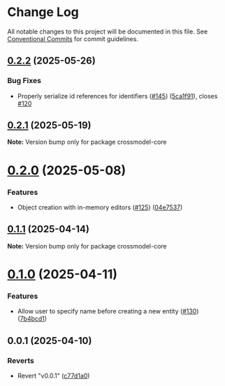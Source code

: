 # Change Log

All notable changes to this project will be documented in this file.
See [Conventional Commits](https://conventionalcommits.org) for commit guidelines.

## [0.2.2](https://github.com/CrossBreezeNL/crossmodel/compare/v0.2.1...v0.2.2) (2025-05-26)


### Bug Fixes

* Properly serialize id references for identifiers ([#145](https://github.com/CrossBreezeNL/crossmodel/issues/145)) ([5ca1f91](https://github.com/CrossBreezeNL/crossmodel/commit/5ca1f91eab681090ebe9e26a51169c3e81463339)), closes [#120](https://github.com/CrossBreezeNL/crossmodel/issues/120)





## [0.2.1](https://github.com/CrossBreezeNL/crossmodel/compare/v0.2.0...v0.2.1) (2025-05-19)

**Note:** Version bump only for package crossmodel-core





# [0.2.0](https://github.com/CrossBreezeNL/crossmodel/compare/v0.1.1...v0.2.0) (2025-05-08)


### Features

* Object creation with in-memory editors ([#125](https://github.com/CrossBreezeNL/crossmodel/issues/125)) ([04e7537](https://github.com/CrossBreezeNL/crossmodel/commit/04e7537e388407651590254fb9a67507c0619dff))





## [0.1.1](https://github.com/CrossBreezeNL/crossmodel/compare/v0.1.0...v0.1.1) (2025-04-14)

**Note:** Version bump only for package crossmodel-core





# [0.1.0](https://github.com/CrossBreezeNL/crossmodel/compare/v0.0.1...v0.1.0) (2025-04-11)


### Features

* Allow user to specify name before creating a new entity ([#130](https://github.com/CrossBreezeNL/crossmodel/issues/130)) ([7b4bcd1](https://github.com/CrossBreezeNL/crossmodel/commit/7b4bcd1fe72a088e1c0e2d2a72cd3d97d092b1f1))





## 0.0.1 (2025-04-10)


### Reverts

* Revert "v0.0.1" ([c77d1a0](https://github.com/CrossBreezeNL/crossmodel/commit/c77d1a06fb83af8f95ae36e11c5d545bcd7a006b))
